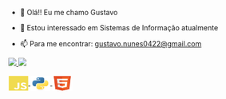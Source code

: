 - 👋 Olá!! Eu me chamo Gustavo


- 👀 Estou interessado em Sistemas de Informação atualmente
- 📫 Para me encontrar: gustavo.nunes0422@gmail.com 

</div align center>
  <a href="https://github.com/gustavnun1">
  <img height="180em" src="https://github-readme-stats.vercel.app/api?username=gustavnun1&show_icons=true&theme=dark&include_all_commits=true&count_private=true"/>
  <img height="180em" src="https://github-readme-stats.vercel.app/api/top-langs/?username=gustavnun1&layout=compact&langs_count=7&theme=dark"/
</div>
  
  
  <div style = "display: inline_block">  <br>
   <img align="center" alt="gus-Js" height="30" width="40" src="https://raw.githubusercontent.com/devicons/devicon/master/icons/javascript/javascript-plain.svg">


   <img align="center" alt="gus-Python" height="30" width="40" src="https://raw.githubusercontent.com/devicons/devicon/master/icons/python/python-original.svg">



  <img align="center" alt="Rafa-HTML" height="30" width="40" src="https://raw.githubusercontent.com/devicons/devicon/master/icons/html5/html5-original.svg">


</div>
  
